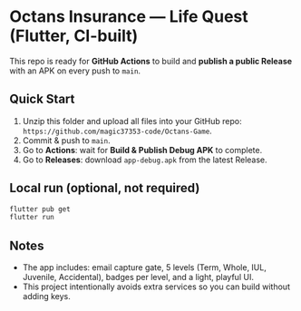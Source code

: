 # Octans Insurance — Life Quest (Flutter, CI-built)

This repo is ready for **GitHub Actions** to build and **publish a public Release** with an APK on every push to `main`.

## Quick Start
1. Unzip this folder and upload all files into your GitHub repo: `https://github.com/magic37353-code/Octans-Game`.
2. Commit & push to `main`.
3. Go to **Actions**: wait for **Build & Publish Debug APK** to complete.
4. Go to **Releases**: download `app-debug.apk` from the latest Release.

## Local run (optional, not required)
```bash
flutter pub get
flutter run
```

## Notes
- The app includes: email capture gate, 5 levels (Term, Whole, IUL, Juvenile, Accidental), badges per level, and a light, playful UI.
- This project intentionally avoids extra services so you can build without adding keys.
